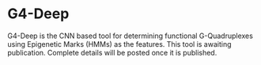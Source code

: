 # G4-Deep
G4-Deep is the CNN based tool for determining functional G-Quadruplexes using Epigenetic Marks (HMMs) as the features.
This tool is awaiting publication. Complete details will be posted once it is published.
